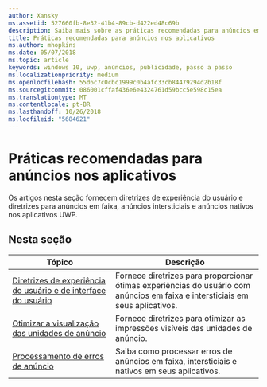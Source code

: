 ```yaml
---
author: Xansky
ms.assetid: 527660fb-8e32-41b4-89cb-d422ed48c69b
description: Saiba mais sobre as práticas recomendadas para anúncios em aplicativos, incluindo as diretrizes de experiência do usuário e processamento de erros.
title: Práticas recomendadas para anúncios nos aplicativos
ms.author: mhopkins
ms.date: 05/07/2018
ms.topic: article
keywords: windows 10, uwp, anúncios, publicidade, passo a passo
ms.localizationpriority: medium
ms.openlocfilehash: 55d6c7c0cbc1999c0b4afc33cb84479294d2b18f
ms.sourcegitcommit: 086001cffaf436e6e4324761d59bcc5e598c15ea
ms.translationtype: MT
ms.contentlocale: pt-BR
ms.lasthandoff: 10/26/2018
ms.locfileid: "5684621"
---
```

# <a name="best-practices-for-ads-in-apps"></a>Práticas recomendadas para anúncios nos aplicativos

Os artigos nesta seção fornecem diretrizes de experiência do usuário e diretrizes para anúncios em faixa, anúncios intersticiais e anúncios nativos nos aplicativos UWP.

## <a name="in-this-section"></a>Nesta seção

|  Tópico    | Descrição |               
|----------|-------|
| [Diretrizes de experiência do usuário e de interface do usuário](ui-and-user-experience-guidelines.md) | Fornece diretrizes para proporcionar ótimas experiências do usuário com anúncios em faixa e intersticiais em seus aplicativos. |
| [Otimizar a visualização das unidades de anúncio](optimize-ad-unit-viewability.md) | Fornece diretrizes para otimizar as impressões visíveis das unidades de anúncio. |
| [Processamento de erros de anúncio](error-handling-with-advertising-libraries.md)     |  Saiba como processar erros de anúncios em faixa, intersticiais e nativos em seus aplicativos.          |



 

 
